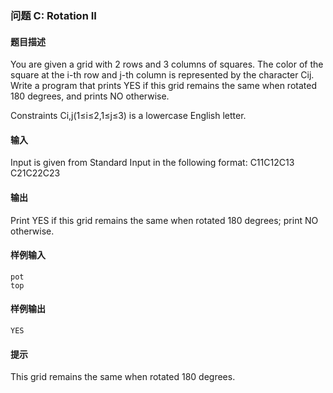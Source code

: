 ### 问题 C: Rotation II

#### 题目描述

You are given a grid with 2 rows and 3 columns of squares. The color of the square at the i-th row and j-th column is represented by the character Cij.
Write a program that prints YES if this grid remains the same when rotated 180 degrees, and prints NO otherwise.

Constraints
Ci,j(1≤i≤2,1≤j≤3) is a lowercase English letter.

#### 输入

Input is given from Standard Input in the following format:
C11C12C13
C21C22C23

#### 输出

Print YES if this grid remains the same when rotated 180 degrees; print NO otherwise.

#### 样例输入

```
pot
top
```

#### 样例输出

```
YES
```

#### 提示

This grid remains the same when rotated 180 degrees.